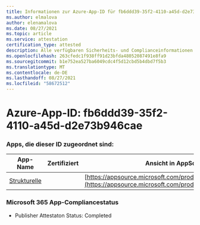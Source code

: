 ```yaml
---
title: Informationen zur Azure-App-ID für fb6ddd39-35f2-4110-a45d-d2e73b946cae
ms.author: elmalova
author: elenamalova
ms.date: 08/27/2021
ms.topic: article
ms.service: attestation
certification_type: attested
description: Alle verfügbaren Sicherheits- und Complianceinformationen für fb6ddd39-35f2-4110-a45d-d2e73b946cae.
ms.openlocfilehash: 263cfedc1f938ff91d23bfda48052087491e8fa9
ms.sourcegitcommit: b1e752ea527ba6049cdc4f5d12cbd5b4dbd7f5b3
ms.translationtype: MT
ms.contentlocale: de-DE
ms.lasthandoff: 08/27/2021
ms.locfileid: "58672512"
---
```

# <a name="azure-app-id-fb6ddd39-35f2-4110-a45d-d2e73b946cae"></a>Azure-App-ID: fb6ddd39-35f2-4110-a45d-d2e73b946cae


### <a name="apps-associated-with-this-id"></a>Apps, die dieser ID zugeordnet sind:
| **App-Name** | **Zertifiziert** | **Ansicht in AppSource** |
|--------------|---------------|-----------------------|
| [Strukturelle](https://docs.microsoft.com/microsoft-365-app-certification/forward/WA200002514) |  | [https://appsource.microsoft.com/product/office/WA200002514](https://appsource.microsoft.com/product/office/WA200002514) |

### <a name="microsoft-365-app-compliance-status"></a>Microsoft 365 App-Compliancestatus
- Publisher Attestaton Status: Completed
